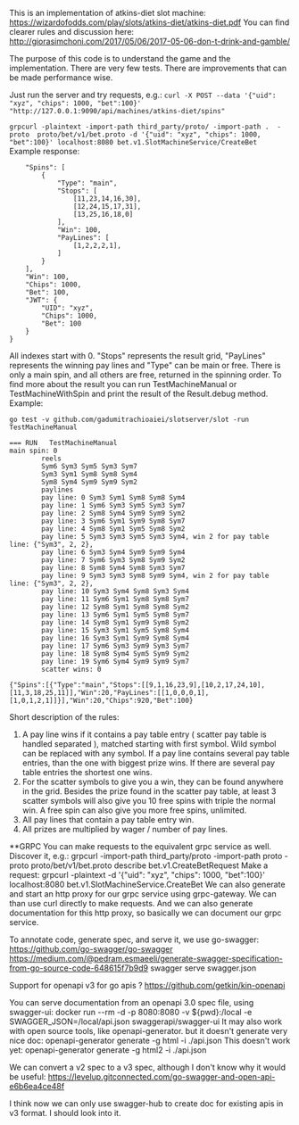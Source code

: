 This is an implementation of atkins-diet slot machine:
https://wizardofodds.com/play/slots/atkins-diet/atkins-diet.pdf
You can find clearer rules and discussion here:
http://giorasimchoni.com/2017/05/06/2017-05-06-don-t-drink-and-gamble/

The purpose of this code is to understand the game and the implementation. There are very few tests. There are improvements that can be made performance wise.

Just run the server and try requests, e.g.:
```curl -X POST --data '{"uid": "xyz", "chips": 1000, "bet":100}' "http://127.0.0.1:9090/api/machines/atkins-diet/spins"```

```grpcurl -plaintext -import-path third_party/proto/ -import-path .  -proto  proto/bet/v1/bet.proto -d '{"uid": "xyz", "chips": 1000, "bet":100}' localhost:8080 bet.v1.SlotMachineService/CreateBet```
Example response:
```{
    "Spins": [
        {
            "Type": "main",
            "Stops": [
                [11,23,14,16,30],
                [12,24,15,17,31],
                [13,25,16,18,0]
            ],
            "Win": 100,
            "PayLines": [
                [1,2,2,2,1],
            ]
        }
    ],
    "Win": 100,
    "Chips": 1000,
    "Bet": 100,
    "JWT": {
        "UID": "xyz",
        "Chips": 1000,
        "Bet": 100
    }
}
```
All indexes start with 0. "Stops" represents the result grid, "PayLines" represents the winning pay lines and "Type" can be main or free. There is only a main spin, and all others are free, returned in the spinning order. To find more about the result you can run TestMachineManual or TestMachineWithSpin and print the result of the Result.debug method.
Example:
```
go test -v github.com/gadumitrachioaiei/slotserver/slot -run TestMachineManual

=== RUN   TestMachineManual
main spin: 0
        reels
        Sym6 Sym3 Sym5 Sym3 Sym7
        Sym3 Sym1 Sym8 Sym8 Sym4
        Sym8 Sym4 Sym9 Sym9 Sym2
        paylines
        pay line: 0 Sym3 Sym1 Sym8 Sym8 Sym4
        pay line: 1 Sym6 Sym3 Sym5 Sym3 Sym7
        pay line: 2 Sym8 Sym4 Sym9 Sym9 Sym2
        pay line: 3 Sym6 Sym1 Sym9 Sym8 Sym7
        pay line: 4 Sym8 Sym1 Sym5 Sym8 Sym2
        pay line: 5 Sym3 Sym3 Sym5 Sym3 Sym4, win 2 for pay table line: {"Sym3", 2, 2},
        pay line: 6 Sym3 Sym4 Sym9 Sym9 Sym4
        pay line: 7 Sym6 Sym3 Sym8 Sym9 Sym2
        pay line: 8 Sym8 Sym4 Sym8 Sym3 Sym7
        pay line: 9 Sym3 Sym3 Sym8 Sym9 Sym4, win 2 for pay table line: {"Sym3", 2, 2},
        pay line: 10 Sym3 Sym4 Sym8 Sym3 Sym4
        pay line: 11 Sym6 Sym1 Sym8 Sym8 Sym7
        pay line: 12 Sym8 Sym1 Sym8 Sym8 Sym2
        pay line: 13 Sym6 Sym1 Sym5 Sym8 Sym7
        pay line: 14 Sym8 Sym1 Sym9 Sym8 Sym2
        pay line: 15 Sym3 Sym1 Sym5 Sym8 Sym4
        pay line: 16 Sym3 Sym1 Sym9 Sym8 Sym4
        pay line: 17 Sym6 Sym3 Sym9 Sym3 Sym7
        pay line: 18 Sym8 Sym4 Sym5 Sym9 Sym2
        pay line: 19 Sym6 Sym4 Sym9 Sym9 Sym7
        scatter wins: 0

{"Spins":[{"Type":"main","Stops":[[9,1,16,23,9],[10,2,17,24,10],[11,3,18,25,11]],"Win":20,"PayLines":[[1,0,0,0,1],[1,0,1,2,1]]}],"Win":20,"Chips":920,"Bet":100}
```
Short description of the rules:
1. A pay line wins if it contains a pay table entry ( scatter pay table is handled separated ), matched starting with first symbol.
Wild symbol can be replaced with any symbol.
If a pay line contains several pay table entries, than the one with biggest prize wins.
If there are several pay table entries the shortest one wins.
2. For the scatter symbols to give you a win, they can be found anywhere in the grid.
Besides the prize found in the scatter pay table, at least 3 scatter symbols will also give you 10 free spins with triple the normal win.
A free spin can also give you more free spins, unlimited.
3. All pay lines that contain a pay table entry win.
3. All prizes are multiplied by wager / number of pay lines.

**GRPC
You can make requests to the equivalent grpc service as well.
Discover it, e.g.:
grpcurl -import-path third_party/proto -import-path proto -proto proto/bet/v1/bet.proto describe bet.v1.CreateBetRequest
Make a request:
grpcurl -plaintext -d '{"uid": "xyz", "chips": 1000, "bet":100}' localhost:8080 bet.v1.SlotMachineService.CreateBet
We can also generate and start an http proxy for our grpc service using grpc-gateway. We can than use curl directly to make requests.
And we can also generate documentation for this http proxy, so basically we can document our grpc service.

To annotate code, generate spec, and serve it, we use go-swagger: https://github.com/go-swagger/go-swagger
https://medium.com/@pedram.esmaeeli/generate-swagger-specification-from-go-source-code-648615f7b9d9
swagger serve swagger.json

Support for openapi v3 for go apis ?
https://github.com/getkin/kin-openapi

You can serve documentation from an openapi 3.0 spec file, using swagger-ui:
docker run --rm -d -p 8080:8080 -v ${pwd}:/local -e SWAGGER_JSON=/local/api.json swaggerapi/swagger-ui
It may also work with open source tools, like openapi-generator. but it doesn't generate very nice doc:
openapi-generator generate -g html -i ./api.json
This doesn't work yet:
openapi-generator generate -g html2 -i ./api.json

We can convert a v2 spec to a v3 spec, although I don't know why it would be useful:
https://levelup.gitconnected.com/go-swagger-and-open-api-e6b6ea4ce48f

I think now we can only use swagger-hub to create doc for existing apis in v3 format. I should look into it.
